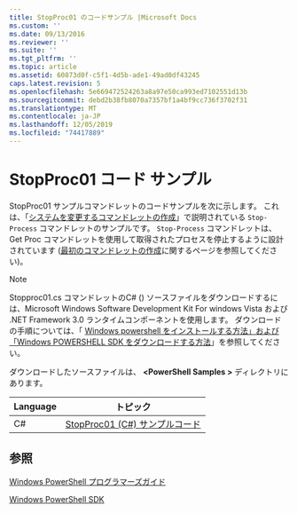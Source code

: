 ```yaml
---
title: StopProc01 のコードサンプル |Microsoft Docs
ms.custom: ''
ms.date: 09/13/2016
ms.reviewer: ''
ms.suite: ''
ms.tgt_pltfrm: ''
ms.topic: article
ms.assetid: 60873d0f-c5f1-4d5b-ade1-49ad0df43245
caps.latest.revision: 5
ms.openlocfilehash: 5e669472524263a8a97e50ca993ed7102551d13b
ms.sourcegitcommit: debd2b38fb8070a7357bf1a4bf9cc736f3702f31
ms.translationtype: MT
ms.contentlocale: ja-JP
ms.lasthandoff: 12/05/2019
ms.locfileid: "74417889"
---
```

# <a name="stopproc01-code-samples"></a>StopProc01 コード サンプル

StopProc01 サンプルコマンドレットのコードサンプルを次に示します。 これは、「[システムを変更するコマンドレットの作成](../cmdlet/creating-a-cmdlet-that-modifies-the-system.md)」で説明されている `Stop-Process` コマンドレットのサンプルです。 `Stop-Process` コマンドレットは、Get Proc コマンドレットを使用して取得されたプロセスを停止するように設計されています ([最初のコマンドレットの作成](../cmdlet/creating-a-cmdlet-without-parameters.md)に関するページを参照してください)。

> [!NOTE]
> Stopproc01.cs コマンドレットのC# () ソースファイルをダウンロードするには、Microsoft Windows Software Development Kit For windows Vista および .NET Framework 3.0 ランタイムコンポーネントを使用します。 ダウンロードの手順については、「 [Windows powershell をインストールする方法」および「Windows POWERSHELL SDK をダウンロードする方法](/powershell/scripting/developer/installing-the-windows-powershell-sdk)」を参照してください。
>
> ダウンロードしたソースファイルは、 **\<PowerShell Samples >** ディレクトリにあります。

|Language|トピック|
|--------------|-----------|
|C#|[StopProc01 (C#) サンプルコード](./stopproc01-csharp-sample-code.md)|

## <a name="see-also"></a>参照

[Windows PowerShell プログラマーズガイド](./windows-powershell-programmer-s-guide.md)

[Windows PowerShell SDK](../windows-powershell-reference.md)
